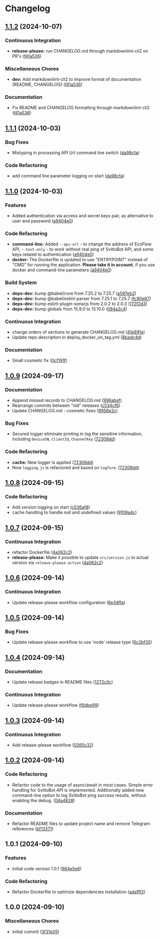 # Changelog

## [1.1.2](https://github.com/PetroVoronov/ecoflow-mqtt-to-svitlobot/compare/v1.1.1...v1.1.2) (2024-10-07)

### Continuous Integration

* **release-please:** run CHANGELOG.md through markdownlint-cli2 on PR's ([f41a536](https://github.com/PetroVoronov/ecoflow-mqtt-to-svitlobot/commit/f41a5366dfd23dd170542af9d63ea2f7c95480d9))

### Miscellaneous Chores

* **dev:** Add markdownlint-cli2 to improve format of documentation (README, CHANGELOG) ([f41a536](https://github.com/PetroVoronov/ecoflow-mqtt-to-svitlobot/commit/f41a5366dfd23dd170542af9d63ea2f7c95480d9))

### Documentation

* Fix README and CHANGELOG formatting through markdownlint-cli2 ([f41a536](https://github.com/PetroVoronov/ecoflow-mqtt-to-svitlobot/commit/f41a5366dfd23dd170542af9d63ea2f7c95480d9))

## [1.1.1](https://github.com/PetroVoronov/ecoflow-mqtt-to-svitlobot/compare/v1.1.0...v1.1.1) (2024-10-03)

### Bug Fixes

* Mistyping in processing API Url command line switch ([da98cfa](https://github.com/PetroVoronov/ecoflow-mqtt-to-svitlobot/commit/da98cfa8ef68df20b7183c283e51c27eaa854643))

### Code Refactoring

* add command line parameter logging on start ([da98cfa](https://github.com/PetroVoronov/ecoflow-mqtt-to-svitlobot/commit/da98cfa8ef68df20b7183c283e51c27eaa854643))

## [1.1.0](https://github.com/PetroVoronov/ecoflow-mqtt-to-svitlobot/compare/v1.0.9...v1.1.0) (2024-10-03)

### Features

* Added authentication via access and secret keys pair, as alternative to user and password ([a9404e0](https://github.com/PetroVoronov/ecoflow-mqtt-to-svitlobot/commit/a9404e0360f518348704e8a9705f89617d9aa101))

### Code Refactoring

* **command-line:** Added `--api-url` - to change the address of EcoFlow API, -`-test-only` - to work without real ping of SvitloBot API, and some keys related to authentication ([a9404e0](https://github.com/PetroVoronov/ecoflow-mqtt-to-svitlobot/commit/a9404e0360f518348704e8a9705f89617d9aa101))
* **docker:** The Dockerfile is updated to use "ENTRYPOINT" instead of "CMD" for running the application. **Please take it in account**, if you use docker and command-line parameters ([a9404e0](https://github.com/PetroVoronov/ecoflow-mqtt-to-svitlobot/commit/a9404e0360f518348704e8a9705f89617d9aa101))

### Build System

* **deps-dev:** bump @babel/core from 7.25.2 to 7.25.7 ([a597eb2](https://github.com/PetroVoronov/ecoflow-mqtt-to-svitlobot/commit/a597eb21b26efa078eefd97d84786640553d8ae1))
* **deps-dev:** bump @babel/eslint-parser from 7.25.1 to 7.25.7 ([fc90e87](https://github.com/PetroVoronov/ecoflow-mqtt-to-svitlobot/commit/fc90e8716a0204dd668152f91e31aabed941d626))
* **deps-dev:** bump eslint-plugin-sonarjs from 2.0.2 to 2.0.3 ([172f2d3](https://github.com/PetroVoronov/ecoflow-mqtt-to-svitlobot/commit/172f2d3a1b113aa6365d50ed8b00aeeeeb93d087))
* **deps-dev:** bump globals from 15.9.0 to 15.10.0 ([084a2c4](https://github.com/PetroVoronov/ecoflow-mqtt-to-svitlobot/commit/084a2c4e7e38354e6d26cc30d863bf8f46a83c0b))

### Continuous Integration

* change orders of sections to generate CHANGELOG.md ([41e891e](https://github.com/PetroVoronov/ecoflow-mqtt-to-svitlobot/commit/41e891ed002ce155c398e08cc4211003cd20987c))
* Update repo description in deploy_docker_on_tag.yml ([8badc4d](https://github.com/PetroVoronov/ecoflow-mqtt-to-svitlobot/commit/8badc4d8970fdb235f1073f9e2ca66b8e77463bf))

### Documentation

* Small cosmetic fix ([0cf191f](https://github.com/PetroVoronov/ecoflow-mqtt-to-svitlobot/commit/0cf191fd2dbca70d735e599f708fb34143464918))

## [1.0.9](https://github.com/PetroVoronov/ecoflow-mqtt-to-svitlobot/compare/v1.0.8...v1.0.9) (2024-09-17)

### Documentation

* Append missed records to CHANGELOG.md ([996abaf](https://github.com/PetroVoronov/ecoflow-mqtt-to-svitlobot/commit/996abaf1e274c4fa17ed81d79302c99b0005618d))
* Rearrange commits between "old" releases ([c534cf6](https://github.com/PetroVoronov/ecoflow-mqtt-to-svitlobot/commit/c534cf66479e2637b331efbff37e688dc2ed3fab))
* Update CHANGELOG.md - cosmetic fixes ([9958e2c](https://github.com/PetroVoronov/ecoflow-mqtt-to-svitlobot/commit/9958e2cb71bdb2db0394d3713f2dca8563687cd5))

### Bug Fixes

* Secured logger eliminate printing in log the sensitive information, including `DeviceSN`, `ClientId`, `ChannelKey` ([72309dd](https://github.com/PetroVoronov/ecoflow-mqtt-to-svitlobot/commit/72309dd2fae69fda000810785f1b546667103f2a))

### Code Refactoring

* **cache:** New logger is applied ([72309dd](https://github.com/PetroVoronov/ecoflow-mqtt-to-svitlobot/commit/72309dd2fae69fda000810785f1b546667103f2a))
* Now `logging.js` is refactored and  based on `logform`. ([72309dd](https://github.com/PetroVoronov/ecoflow-mqtt-to-svitlobot/commit/72309dd2fae69fda000810785f1b546667103f2a))

## [1.0.8](https://github.com/PetroVoronov/ecoflow-mqtt-to-svitlobot/compare/v1.0.7...v1.0.8) (2024-09-15)

### Code Refactoring

* Add version logging on start ([c536af8](https://github.com/PetroVoronov/ecoflow-mqtt-to-svitlobot/commit/c536af87ec35113b0ebc2ccef9ea89eb376ee9e5))
* cache handling to handle null and undefined values ([9109a4c](https://github.com/PetroVoronov/ecoflow-mqtt-to-svitlobot/commit/9109a4c9b46c25a2f24abd71eff1921e4c60c561))

## [1.0.7](https://github.com/PetroVoronov/ecoflow-mqtt-to-svitlobot/compare/v1.0.6...v1.0.7) (2024-09-15)

### Continuous Integration

* refactor Dockerfile ([4a062c2](https://github.com/PetroVoronov/ecoflow-mqtt-to-svitlobot/commit/4a062c2b5d525902f12b38c561c065b6c680106b))
* **release-please:** Make it possible to update `src/version.js` to actual version via `release-please-action` ([4a062c2](https://github.com/PetroVoronov/ecoflow-mqtt-to-svitlobot/commit/4a062c2b5d525902f12b38c561c065b6c680106b))

## [1.0.6](https://github.com/PetroVoronov/ecoflow-mqtt-to-svitlobot/compare/v1.0.5...v1.0.6) (2024-09-14)

### Continuous Integration

* Update release-please workflow configuration ([6e3dffa](https://github.com/PetroVoronov/ecoflow-mqtt-to-svitlobot/commit/6e3dffafcbf6d9af56417c5b35336274ca52b731))

## [1.0.5](https://github.com/PetroVoronov/ecoflow-mqtt-to-svitlobot/compare/v1.0.4...v1.0.5) (2024-09-14)

### Bug Fixes

* Update release-please workflow to use 'node' release type ([6c2bf35](https://github.com/PetroVoronov/ecoflow-mqtt-to-svitlobot/commit/6c2bf35ba93153c0c84967b803f377a9771da026))

## [1.0.4](https://github.com/PetroVoronov/ecoflow-mqtt-to-svitlobot/compare/v1.0.3...v1.0.4) (2024-09-14)

### Documentation

* Update release badges in README files ([1272c0c](https://github.com/PetroVoronov/ecoflow-mqtt-to-svitlobot/commit/1272c0c7405175c34c6630a54495e4cbdfb30b24))

### Continuous Integration

* Update release-please workflow ([f9dbe99](https://github.com/PetroVoronov/ecoflow-mqtt-to-svitlobot/commit/f9dbe9925a8818666f037a5f099f336325e30918))

## [1.0.3](https://github.com/PetroVoronov/ecoflow-mqtt-to-svitlobot/compare/v1.0.2...v1.0.3) (2024-09-14)

### Continuous Integration

* Add release-please workflow ([0265c32](https://github.com/PetroVoronov/ecoflow-mqtt-to-svitlobot/commit/0265c3212dd8729c7498c9255b9245d5f2830062))

## [1.0.2](https://github.com/PetroVoronov/ecoflow-mqtt-to-svitlobot/compare/v1.0.1...v1.0.2) (2024-09-14)

### Code Refactoring

* Refactor code to the usage of async/await in most cases. Simple error handling for SvitloBot API is implemented. Additionally added new command-line option to log SvitloBot ping success results, without enabling the debug. ([04a4828](https://github.com/PetroVoronov/ecoflow-mqtt-to-svitlobot/commit/04a48280dca66291e6f9be613f7496661809b137))

### Documentation

* Refactor README files to update project name and remove Telegram references ([bf13371](https://github.com/PetroVoronov/ecoflow-mqtt-to-svitlobot/commit/bf1337164b79d46778c6bc3fabb380cde8c63833))

## 1.0.1 (2024-09-10)

### Features

* Initial code version 1.0.1 ([964e5e6](https://github.com/PetroVoronov/ecoflow-mqtt-to-svitlobot/commit/964e5e6f9c8b75f42d9338ad02c37af23bb95cc5))

### Code Refactoring

* Refactor Dockerfile to optimize dependencies installation ([ada1ff2](https://github.com/PetroVoronov/ecoflow-mqtt-to-svitlobot/commit/ada1ff2d85526c94702ea0a7016c4ea6ad85eec9))

## 1.0.0 (2024-09-10)

### Miscellaneous Chores

* Initial commit ([3f31e05](https://github.com/PetroVoronov/ecoflow-mqtt-to-svitlobot/commit/3f31e05e8a66cdd5bf72fa39d18ec9d48d3a42e5))
